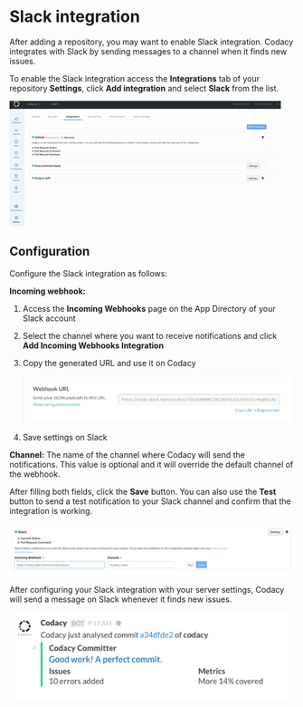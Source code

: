 # Slack integration

After adding a repository, you may want to enable Slack integration. Codacy integrates with Slack by sending messages to a channel when it finds new issues.

To enable the Slack integration access the **Integrations** tab of your repository **Settings**, click **Add integration** and select **Slack** from the list.

![Enabling the Slack integration](images/slack-integration.gif)

## Configuration

Configure the Slack integration as follows:

**Incoming webhook:**

1.  Access the **Incoming Webhooks** page on the App Directory of your Slack account
2.  Select the channel where you want to receive notifications and click **Add Incoming Webhooks Integration**
3.  Copy the generated URL and use it on Codacy

    ![Copying the webhook URL](images/slack-integration-webhook.png)

4.  Save settings on Slack

**Channel:** The name of the channel where Codacy will send the notifications. This value is optional and it will override the default channel of the webhook.

After filling both fields, click the **Save** button. You can also use the **Test** button to send a test notification to your Slack channel and confirm that the integration is working.

![Slack integration configuration](images/slack-integration-example.png)

After configuring your Slack integration with your server settings, Codacy will send a message on Slack whenever it finds new issues.

![Example Slack notification](images/slack-integration-notification.png)
